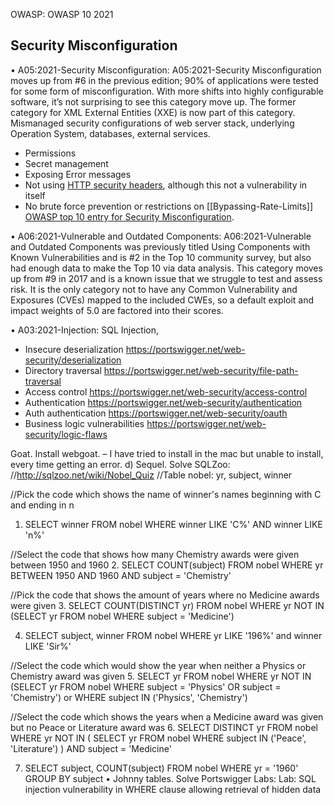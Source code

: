 OWASP: OWASP 10 2021
## Security Misconfiguration
•	A05:2021-Security Misconfiguration: A05:2021-Security Misconfiguration moves up from #6 in the previous edition; 90% of applications were tested for some form of misconfiguration. With more shifts into highly configurable software, it’s not surprising to see this category move up. The former category for XML External Entities (XXE) is now part of this category.
Mismanaged security configurations of web server stack, underlying Operation System, databases, external services. 
- Permissions
- Secret management
- Exposing Error messages 
- Not using [HTTP security headers](https://owasp.org/www-project-secure-headers/), although this not a vulnerability in itself
- No brute force prevention or restrictions on [[Bypassing-Rate-Limits]]
[OWASP top 10 entry for Security Misconfiguration](https://owasp.org/Top10/A05_2021-Security_Misconfiguration/).
 
•	A06:2021-Vulnerable and Outdated Components: A06:2021-Vulnerable and Outdated Components was previously titled Using Components with Known Vulnerabilities and is #2 in the Top 10 community survey, but also had enough data to make the Top 10 via data analysis. This category moves up from #9 in 2017 and is a known issue that we struggle to test and assess risk. It is the only category not to have any Common Vulnerability and Exposures (CVEs) mapped to the included CWEs, so a default exploit and impact weights of 5.0 are factored into their scores.

•	A03:2021-Injection: SQL Injection, 
- Insecure deserialization https://portswigger.net/web-security/deserialization
- Directory traversal https://portswigger.net/web-security/file-path-traversal
- Access control https://portswigger.net/web-security/access-control
- Authentication https://portswigger.net/web-security/authentication
- Auth authentication https://portswigger.net/web-security/oauth
- Business logic vulnerabilities https://portswigger.net/web-security/logic-flaws

Goat. Install webgoat. – I have tried to install in the mac but unable to install, every time getting an error. 
d) Sequel. Solve SQLZoo:
//http://sqlzoo.net/wiki/Nobel_Quiz
//Table nobel: yr, subject, winner

//Pick the code which shows the name of winner's names beginning with C and ending in n
1. 	SELECT winner FROM nobel 
   		WHERE winner LIKE 'C%' AND winner LIKE 'n%'

//Select the code that shows how many Chemistry awards were given between 1950 and 1960
2. 	SELECT COUNT(subject) FROM nobel
		WHERE yr BETWEEN 1950 AND 1960 
		      AND subject = 'Chemistry'

//Pick the code that shows the amount of years where no Medicine awards were given
3. 	SELECT COUNT(DISTINCT yr) FROM nobel
		WHERE yr NOT IN (SELECT yr FROM nobel 
			WHERE subject = 'Medicine')

4. 	SELECT subject, winner FROM nobel 
		WHERE yr LIKE '196%' and winner LIKE 'Sir%'

//Select the code which would show the year when neither a Physics or Chemistry award was given
5. 	SELECT yr FROM nobel 
		WHERE yr NOT IN 
			(SELECT yr FROM nobel 
				WHERE subject = 'Physics' OR subject = 'Chemistry')
				or
				WHERE subject IN ('Physics', 'Chemistry')

//Select the code which shows the years when a Medicine award was given but no Peace or Literature award was
6. 	SELECT DISTINCT yr FROM nobel 
		WHERE yr NOT IN (
			SELECT yr FROM nobel
				WHERE subject IN ('Peace', 'Literature')
		)
		AND subject = 'Medicine'

7.	SELECT subject, COUNT(subject) FROM nobel
		WHERE yr = '1960' 
		GROUP BY subject
• Johnny tables. Solve Portswigger Labs: Lab: SQL injection vulnerability in WHERE clause allowing retrieval of hidden data
